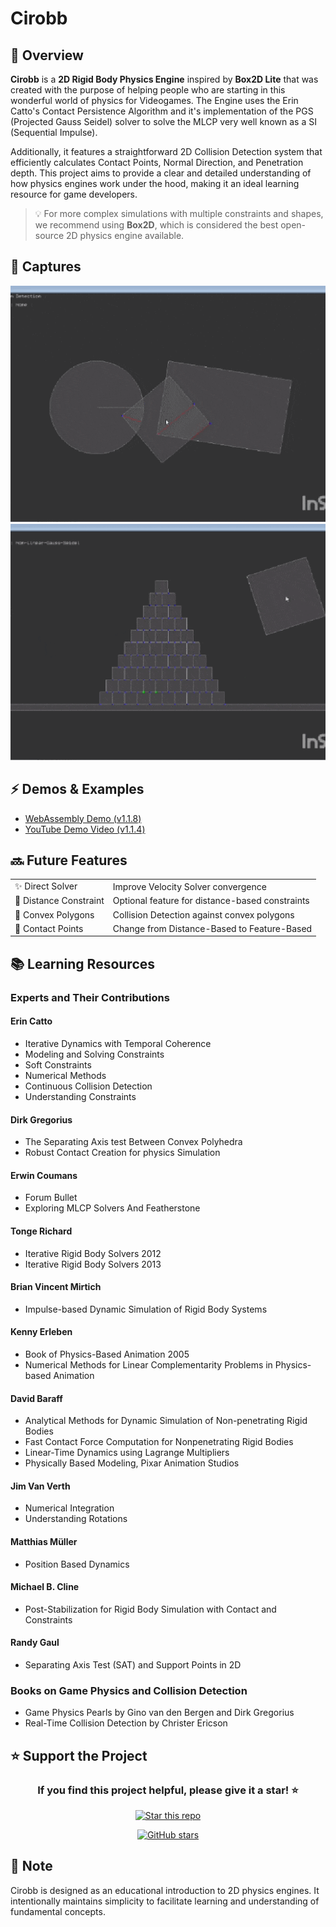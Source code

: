# Cirobb

## 🚀 Overview

**Cirobb** is a **2D Rigid Body Physics Engine** inspired by **Box2D Lite** that was created with the purpose of helping people who are starting in this wonderful world of physics for Videogames. The Engine uses the Erin Catto's Contact Persistence Algorithm and it's implementation of the PGS (Projected Gauss Seidel) solver to solve the MLCP very well known as a SI (Sequential Impulse).

Additionally, it features a straightforward 2D Collision Detection system that efficiently calculates Contact Points, Normal Direction, and Penetration depth. This project aims to provide a clear and detailed understanding of how physics engines work under the hood, making it an ideal learning resource for game developers.

> 💡 For more complex simulations with multiple constraints and shapes, we recommend using **Box2D**, which is considered the best open-source 2D physics engine available.

## 📸 Captures

![Physics simulation with circles and rectangles](/images/img1.gif?raw=true)
![Advanced physics interactions](/images/img3.gif?raw=true)

## ⚡ Demos & Examples

- [WebAssembly Demo (v1.1.8)](https://jonpena.github.io/Cirobb-wasm)
- [YouTube Demo Video (v1.1.4)](https://youtu.be/j2p6qmOVA7M)

## 🔜 Future Features

<table>
  <tr>
    <td>✨ Direct Solver</td>
    <td>Improve Velocity Solver convergence</td>
  </tr>
  <tr>
    <td>🔗 Distance Constraint</td>
    <td>Optional feature for distance-based constraints</td>
  </tr>
  <tr>
    <td>🔷 Convex Polygons</td>
    <td>Collision Detection against convex polygons</td>
  </tr>
  <tr>
    <td>🔄 Contact Points</td>
    <td>Change from Distance-Based to Feature-Based</td>
  </tr>
</table>

## 📚 Learning Resources

### Experts and Their Contributions

#### Erin Catto

- Iterative Dynamics with Temporal Coherence
- Modeling and Solving Constraints
- Soft Constraints
- Numerical Methods
- Continuous Collision Detection
- Understanding Constraints

#### Dirk Gregorius

- The Separating Axis test Between Convex Polyhedra
- Robust Contact Creation for physics Simulation

#### Erwin Coumans

- Forum Bullet
- Exploring MLCP Solvers And Featherstone

#### Tonge Richard

- Iterative Rigid Body Solvers 2012
- Iterative Rigid Body Solvers 2013

#### Brian Vincent Mirtich

- Impulse-based Dynamic Simulation of Rigid Body Systems

#### Kenny Erleben

- Book of Physics-Based Animation 2005
- Numerical Methods for Linear Complementarity Problems in Physics-based Animation

#### David Baraff

- Analytical Methods for Dynamic Simulation of Non-penetrating Rigid Bodies
- Fast Contact Force Computation for Nonpenetrating Rigid Bodies
- Linear-Time Dynamics using Lagrange Multipliers
- Physically Based Modeling, Pixar Animation Studios

#### Jim Van Verth

- Numerical Integration
- Understanding Rotations

#### Matthias Müller

- Position Based Dynamics

#### Michael B. Cline

- Post-Stabilization for Rigid Body Simulation with Contact and Constraints

#### Randy Gaul

- Separating Axis Test (SAT) and Support Points in 2D

### Books on Game Physics and Collision Detection

- Game Physics Pearls by Gino van den Bergen and Dirk Gregorius
- Real-Time Collision Detection by Christer Ericson

## ⭐ Support the Project

<div align="center">

### If you find this project helpful, please give it a star! ⭐

<p align="center">
  <a href="https://github.com/jonpena/Cirobb">
    <img src="https://raw.githubusercontent.com/Tarikul-Islam-Anik/Microsoft-Teams-Animated-Emojis/master/Emojis/Travel%20and%20places/Glowing%20Star.png" alt="Star this repo" width="100">
  </a>
</p>

[![GitHub stars](https://img.shields.io/github/stars/jonpena/Cirobb.svg?style=social&label=Star&maxAge=2592000)](https://github.com/jonpena/Cirobb/stargazers/)

</div>

## 📝 Note

Cirobb is designed as an educational introduction to 2D physics engines. It intentionally maintains simplicity to facilitate learning and understanding of fundamental concepts.
